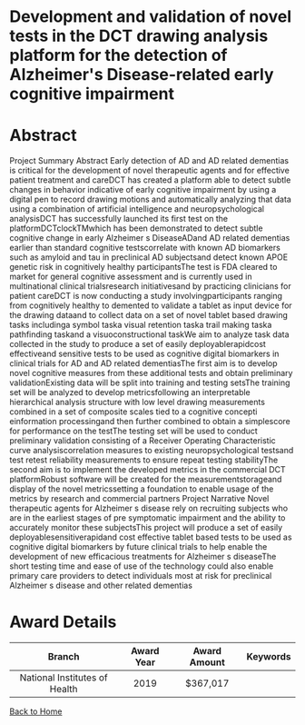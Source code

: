 
Development and validation of novel tests in the DCT drawing analysis platform for the detection of Alzheimer&#039;s Disease-related early cognitive impairment
===============================================================================================================================================================

# Abstract


Project Summary Abstract Early detection of AD and AD related dementias is critical for the development of novel therapeutic agents and for effective patient treatment and careDCT has created a platform able to detect subtle changes in behavior indicative of early cognitive impairment by using a digital pen to record drawing motions and automatically analyzing that data using a combination of artificial intelligence and neuropsychological analysisDCT has successfully launched its first test on the platformDCTclockTMwhich has been demonstrated to detect subtle cognitive change in early Alzheimer s DiseaseADand AD related dementias earlier than standard cognitive testscorrelate with known AD biomarkers such as amyloid and tau in preclinical AD subjectsand detect known APOE genetic risk in cognitively healthy participantsThe test is FDA cleared to market for general cognitive assessment and is currently used in multinational clinical trialsresearch initiativesand by practicing clinicians for patient careDCT is now conducting a study involvingparticipants ranging from cognitively healthy to demented to validate a tablet as input device for the drawing dataand to collect data on a set of novel tablet based drawing tasks includinga symbol taska visual retention taska trail making taska pathfinding taskand a visuoconstructional taskWe aim to analyze task data collected in the study to produce a set of easily deployablerapidcost effectiveand sensitive tests to be used as cognitive digital biomarkers in clinical trials for AD and AD related dementiasThe first aim is to develop novel cognitive measures from these additional tests and obtain preliminary validationExisting data will be split into training and testing setsThe training set will be analyzed to develop metricsfollowing an interpretable hierarchical analysis structure with low level drawing measurements combined in a set of composite scales tied to a cognitive concepti einformation processingand then further combined to obtain a simplescore for performance on the testThe testing set will be used to conduct preliminary validation consisting of a Receiver Operating Characteristic curve analysiscorrelation measures to existing neuropsychological testsand test retest reliability measurements to ensure repeat testing stabilityThe second aim is to implement the developed metrics in the commercial DCT platformRobust software will be created for the measurementstorageand display of the novel metricssetting a foundation to enable usage of the metrics by research and commercial partners Project Narrative Novel therapeutic agents for Alzheimer s disease rely on recruiting subjects who are in the earliest stages of pre symptomatic impairment and the ability to accurately monitor these subjectsThis project will produce a set of easily deployablesensitiverapidand cost effective tablet based tests to be used as cognitive digital biomarkers by future clinical trials to help enable the development of new efficacious treatments for Alzheimer s diseaseThe short testing time and ease of use of the technology could also enable primary care providers to detect individuals most at risk for preclinical Alzheimer s disease and other related dementias  

# Award Details

|Branch|Award Year|Award Amount|Keywords|
| :---: | :---: | :---: | :---: |
|National Institutes of Health|2019|$367,017||
  
  


[Back to Home](https://github.com/chrischow/dod_sbir_awards/Reports/JH/#2381)